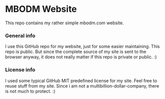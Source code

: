 # MBODM Website

This repo contains my rather simple mbodm.com website.

### General info
I use this GitHub repo for my website, just for some easier maintaining. This repo is public. But since the complete source of my site is sent to the browser anyway, it does not really matter if this repo is private or public. :)

### License info
I used some typical GitHub MIT predefined license for my site. Feel free to reuse stuff from my site. Since i am not a multibillion-dollar-company, there is not much to protect. :)
